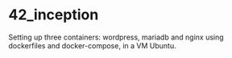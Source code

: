 # 42_inception
Setting up three containers: wordpress, mariadb and nginx using dockerfiles and docker-compose, in a VM Ubuntu.
